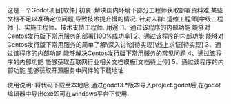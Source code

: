 这是一个Godot项目[软件]
  初衷:
    解决国内环境下部分工程师获取部署资料难,某些文档不足以准确定位问题,导致技术提升慢的情况.
  针对人群:
    运维工程师[中级工程师-]、实施工程师、技术支持工程师.
  用途:
    1、通过该程序的内部功能 能够对Centos发行版下常用服务的部署[100%成功率]
    2、通过该程序的内部功能 能够对Centos发行版下常用服务的简单了解\深入讨论[待实现]\线上求证[待实现]
    3、通过该程序的内部功能 能够解决Centos发行版下常用服务的常见问题
    4、通过该程序的内部功能 能够获取互联网行业相关文档模板[文档待上传]
    5、通过该程序的内部功能 能够获取开源服务中间件的下载地址




使用说明:
  将代码下载至本地后,通过godot3.*版本导入project.godot后,在godot编辑器中导出exe即可在windows平台下使用.
